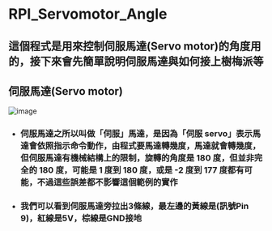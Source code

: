 # RPI_Servomotor_Angle
## 這個程式是用來控制伺服馬達(Servo motor)的角度用的，接下來會先簡單說明伺服馬達與如何接上樹梅派等

##  伺服馬達(Servo motor)  
![image](https://github.com/MeowWnag/RPI_Servomotor_Angle/assets/119922838/1f8cc05d-2de6-46a0-85ba-9eca09c225dc)
* ### 伺服馬達之所以叫做「伺服」馬達，是因為「伺服 servo」表示馬達會依照指示命令動作，由程式要馬達轉幾度，馬達就會轉幾度，但伺服馬達有機械結構上的限制，旋轉的角度是 180 度，但並非完全的 180 度，可能是 1 度到 180 度，或是 -2 度到 177 度都有可能，不過這些誤差都不影響這個範例的實作
* ### 我們可以看到伺服馬達旁拉出3條線，最左邊的黃線是(訊號Pin 9)，紅線是5V，棕線是GND接地



